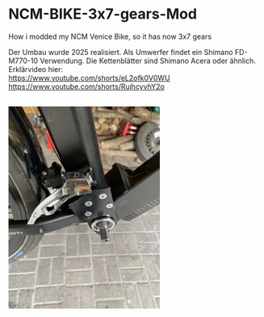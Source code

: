 # NCM-BIKE-3x7-gears-Mod
How i modded my NCM Venice Bike, so it has now 3x7 gears

Der Umbau wurde 2025 realisiert.
Als Umwerfer findet ein Shimano FD-M770-10 Verwendung.
Die Kettenblätter sind Shimano Acera oder ähnlich. <br>
Erklärvideo hier:<br>
https://www.youtube.com/shorts/eL2ofk0V0WU <br>
https://www.youtube.com/shorts/RujhcyvhY2o <br>
<br>

<img src="Pictures/IMG_5543.JPG" width="300px" />
